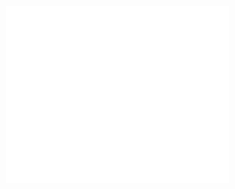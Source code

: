 <h1>
  <img src="name.svg" width="800" height="400" alt="❀ Hello, I'm Sydney! ❀r" style="--background: red;" />
  <style>
  text {
    white-space: nowrap;
  }
</style>
</h1>
